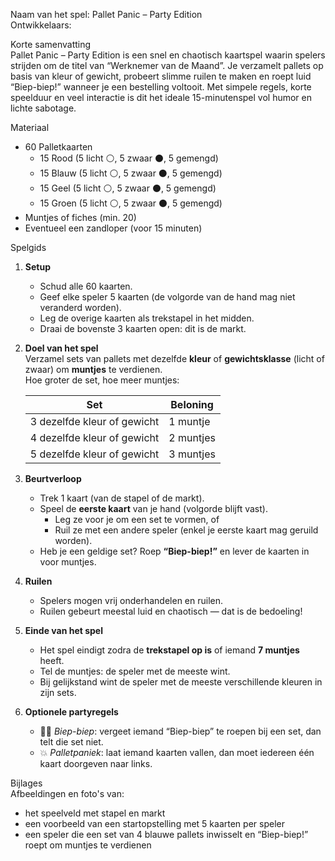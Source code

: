 Naam van het spel: Pallet Panic – Party Edition  
Ontwikkelaars: 

Korte samenvatting  
Pallet Panic – Party Edition is een snel en chaotisch kaartspel waarin spelers strijden om de titel van “Werknemer van de Maand”. Je verzamelt pallets op basis van kleur of gewicht, probeert slimme ruilen te maken en roept luid “Biep-biep!” wanneer je een bestelling voltooit. Met simpele regels, korte speelduur en veel interactie is dit het ideale 15-minutenspel vol humor en lichte sabotage.

Materiaal  
- 60 Palletkaarten  
  - 15 Rood (5 licht ⚪, 5 zwaar ⚫, 5 gemengd)  
  - 15 Blauw (5 licht ⚪, 5 zwaar ⚫, 5 gemengd)  
  - 15 Geel (5 licht ⚪, 5 zwaar ⚫, 5 gemengd)  
  - 15 Groen (5 licht ⚪, 5 zwaar ⚫, 5 gemengd)  
- Muntjes of fiches (min. 20)  
- Eventueel een zandloper (voor 15 minuten)  

Spelgids  
1. **Setup**  
   - Schud alle 60 kaarten.  
   - Geef elke speler 5 kaarten (de volgorde van de hand mag niet veranderd worden).  
   - Leg de overige kaarten als trekstapel in het midden.  
   - Draai de bovenste 3 kaarten open: dit is de markt.  

2. **Doel van het spel**  
   Verzamel sets van pallets met dezelfde **kleur** of **gewichtsklasse** (licht of zwaar) om **muntjes** te verdienen.  
   Hoe groter de set, hoe meer muntjes:  

   | Set | Beloning |
   |------|-----------|
   | 3 dezelfde kleur of gewicht | 1 muntje |
   | 4 dezelfde kleur of gewicht | 2 muntjes |
   | 5 dezelfde kleur of gewicht | 3 muntjes |

3. **Beurtverloop**  
   - Trek 1 kaart (van de stapel of de markt).  
   - Speel de **eerste kaart** van je hand (volgorde blijft vast).  
     - Leg ze voor je om een set te vormen, of  
     - Ruil ze met een andere speler (enkel je eerste kaart mag geruild worden).  
   - Heb je een geldige set? Roep **“Biep-biep!”** en lever de kaarten in voor muntjes.  

4. **Ruilen**  
   - Spelers mogen vrij onderhandelen en ruilen.  
   - Ruilen gebeurt meestal luid en chaotisch — dat is de bedoeling!  

5. **Einde van het spel**  
   - Het spel eindigt zodra de **trekstapel op is** of iemand **7 muntjes** heeft.  
   - Tel de muntjes: de speler met de meeste wint.  
   - Bij gelijkstand wint de speler met de meeste verschillende kleuren in zijn sets.  

6. **Optionele partyregels**  
   - 🏃‍♂️ *Biep-biep*: vergeet iemand “Biep-biep” te roepen bij een set, dan telt die set niet.  
   - 💥 *Palletpaniek*: laat iemand kaarten vallen, dan moet iedereen één kaart doorgeven naar links.  

Bijlages  
Afbeeldingen en foto's van:  
- het speelveld met stapel en markt  
- een voorbeeld van een startopstelling met 5 kaarten per speler  
- een speler die een set van 4 blauwe pallets inwisselt en “Biep-biep!” roept om muntjes te verdienen  

